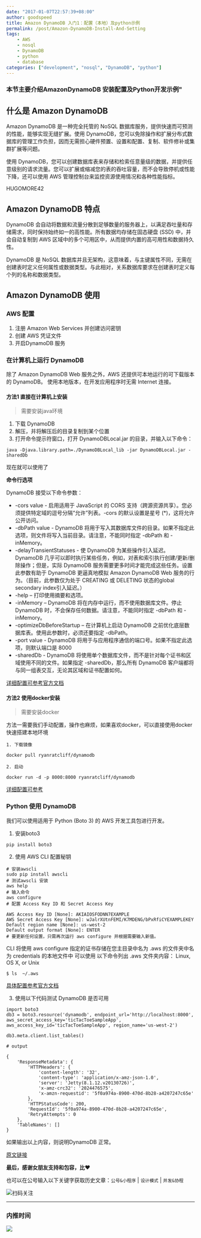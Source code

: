 ```yaml
---
date: "2017-01-07T22:57:39+08:00"
author: goodspeed
title: Amazon DynamoDB 入门1：配置（本地）及python示例
permalink: /post/Amazon-DynamoDB-Install-And-Setting
tags:
    - AWS
    - nosql
    - DynamoDB 
    - python
    - database
categories: ["development", "nosql", "DynamoDB", "python"]
---
```


### 本节主要介绍AmazonDynamoDB 安装配置及Python开发示例"

## 什么是 Amazon DynamoDB
Amazon DynamoDB 是一种完全托管的 NoSQL 数据库服务，提供快速而可预测的性能，能够实现无缝扩展。使用 DynamoDB，您可以免除操作和扩展分布式数据库的管理工作负担，因而无需担心硬件预置、设置和配置、复制、软件修补或集群扩展等问题。

使用 DynamoDB，您可以创建数据库表来存储和检索任意量级的数据，并提供任意级别的请求流量。您可以扩展或缩减您的表的吞吐容量，而不会导致停机或性能下降，还可以使用 AWS 管理控制台来监控资源使用情况和各种性能指标。

HUGOMORE42

## Amazon DynamoDB 特点

DynamoDB 会自动将数据和流量分散到足够数量的服务器上，以满足吞吐量和存储需求，同时保持始终如一的高性能。所有数据均存储在固态硬盘 (SSD) 中，并会自动复制到 AWS 区域中的多个可用区中，从而提供内置的高可用性和数据持久性。

DynamoDB 是 NoSQL 数据库并且无架构，这意味着，与主键属性不同，无需在创建表时定义任何属性或数据类型。与此相对，关系数据库要求在创建表时定义每个列的名称和数据类型。

## Amazon DynamoDB 使用

### AWS 配置

1. 注册 Amazon Web Services 并创建访问密钥
2. 创建 AWS 凭证文件
3. 开启DynamoDB 服务

### 在计算机上运行 DynamoDB

除了 Amazon DynamoDB Web 服务之外，AWS 还提供可本地运行的可下载版本的 DynamoDB。
使用本地版本，在开发应用程序时无需 Internet 连接。

#### 方法1 直接在计算机上安装

> 需要安装java环境

1. 下载 DynamoDB
2. 解压，并将解压后的目录复制到某个位置
3. 打开命令提示符窗口，打开 DynamoDBLocal.jar 的目录，并输入以下命令：

```
java -Djava.library.path=./DynamoDBLocal_lib -jar DynamoDBLocal.jar -sharedDb
```

现在就可以使用了

**命令行选项**

DynamoDB 接受以下命令参数：

* -cors value - 启用适用于 JavaScript 的 CORS 支持（跨源资源共享）。您必须提供特定域的逗号分隔“允许”列表。-cors 的默认设置是星号 (*)，这将允许公开访问。
* -dbPath value - DynamoDB 将用于写入其数据库文件的目录。如果不指定此选项，则文件将写入当前目录。请注意，不能同时指定 -dbPath 和 -inMemory。
* -delayTransientStatuses - 使 DynamoDB 为某些操作引入延迟。DynamoDB 几乎可以即时执行某些任务，例如，对表和索引执行创建/更新/删除操作；但是，实际 DynamoDB 服务需要更多时间才能完成这些任务。设置此参数有助于 DynamoDB 更逼真地模拟 Amazon DynamoDB Web 服务的行为。（目前，此参数仅为处于 CREATING 或 DELETING 状态的global secondary index引入延迟。）
* -help – 打印使用摘要和选项。
* -inMemory – DynamoDB 将在内存中运行，而不使用数据库文件。停止 DynamoDB 时，不会保存任何数据。请注意，不能同时指定 -dbPath 和 -inMemory。
* -optimizeDbBeforeStartup – 在计算机上启动 DynamoDB 之前优化底层数据库表。使用此参数时，必须还要指定 -dbPath。
* -port value - DynamoDB 将用于与应用程序通信的端口号。如果不指定此选项，则默认端口是 8000
* -sharedDb - DynamoDB 将使用单个数据库文件，而不是针对每个证书和区域使用不同的文件。如果指定 -sharedDb，那么所有 DynamoDB 客户端都将与同一组表交互，无论其区域和证书配置如何。

[详细配置可参考官方文档](http://docs.aws.amazon.com/zh_cn/amazondynamodb/latest/developerguide/DynamoDBLocal.html?shortFooter=true)

#### 方法2 使用docker安装

> 需要安装docker

方法一需要我们手动配置，操作也麻烦，如果喜欢docker，可以直接使用docker快速搭建本地环境

```
1. 下载镜像

docker pull ryanratcliff/dynamodb

2. 启动

docker run -d -p 8000:8000 ryanratcliff/dynamodb

```

[详细配置可参考](https://github.com/RyanRatcliff/docker_dynamodb)


### Python 使用 DynamoDB

我们可以使用适用于 Python (Boto 3) 的 AWS 开发工具包进行开发。

1. 安装boto3

```
pip install boto3
```

2. 使用 AWS CLI 配置秘钥

```
# 安装awscli
sudo pip install awscli
# 测试awscli 安装
aws help
# 输入命令
aws configure
# 配置 Access Key ID 和 Secret Access Key

AWS Access Key ID [None]: AKIAIOSFODNN7EXAMPLE
AWS Secret Access Key [None]: wJalrXUtnFEMI/K7MDENG/bPxRfiCYEXAMPLEKEY
Default region name [None]: us-west-2
Default output format [None]: ENTER
# 要更新任何设置，只需再次运行 aws configure 并根据需要输入新值。
```

CLI 将使用 aws configure 指定的证书存储在您主目录中名为 .aws 的文件夹中名为 credentials 的本地文件中
可以使用 以下命令列出 .aws 文件夹内容：
Linux, OS X, or Unix
```
$ ls  ~/.aws
```
[具体配置参考官方文档](http://docs.aws.amazon.com/zh_cn/cli/latest/userguide/cli-chap-getting-started.html?shortFooter=true)


3. 使用以下代码测试 DynamoDB 是否可用

```
import boto3
db3 = boto3.resource('dynamodb', endpoint_url='http://localhost:8000', aws_secret_access_key='ticTacToeSampleApp', aws_access_key_id='ticTacToeSampleApp', region_name='us-west-2')

db3.meta.client.list_tables()

# output

{
	'ResponseMetadata': {
	    'HTTPHeaders': {
	    	'content-length': '32',
            'content-type': 'application/x-amz-json-1.0',
            'server': 'Jetty(8.1.12.v20130726)',
            'x-amz-crc32': '2024476575',
            'x-amzn-requestid': '5f0a974a-8900-470d-8b28-a4207247c65e'
	    },
        'HTTPStatusCode': 200,
        'RequestId': '5f0a974a-8900-470d-8b28-a4207247c65e',
        'RetryAttempts': 0
	},
    'TableNames': []
}

```

如果输出以上内容，则说明DynamoDB 正常。

[原文链接](http://mp.weixin.qq.com/s?__biz=MzAwNjI5MjAzNw==&mid=2655751935&idx=1&sn=21e6b4ebe22a18b65c6f5e7b457782f9&chksm=80b0b9d5b7c730c308ef87f324b814d9bdfd573bfdfc68c4c3b9e9f014f68b2bb19d87cdc06b#rd)


**最后，感谢女朋友支持和包容，比❤️**

也可以在公号输入以下关键字获取历史文章：`公号&小程序` | `设计模式` | `并发&协程`

![扫码关注](http://media.gusibi.mobi/zHqNew3j1brVxSoTkjOerslhnB_ZpchcOXf60lFUxiZ5YtnCHs5HrJNOP14go6Ea)

---------------

### 内推时间

![](http://media.gusibi.mobi/5FzreeM6IYt55JSQMAV63INPIvuPik75FlJAbP1e7Zdlg1WPe6BrHI-q0jkXskGf)